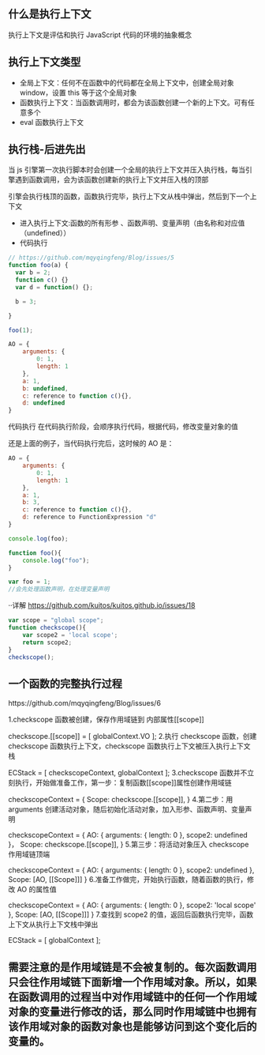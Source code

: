 ## 什么是执行上下文

执行上下文是评估和执行 JavaScript 代码的环境的抽象概念

## 执行上下文类型

- 全局上下文：任何不在函数中的代码都在全局上下文中，创建全局对象 window，设置 this 等于这个全局对象
- 函数执行上下文：当函数调用时，都会为该函数创建一个新的上下文。可有任意多个
- eval 函数执行上下文

## 执行栈-后进先出

当 js 引擎第一次执行脚本时会创建一个全局的执行上下文并压入执行栈，每当引擎遇到函数调用，会为该函数创建新的执行上下文并压入栈的顶部

引擎会执行栈顶的函数，函数执行完毕，执行上下文从栈中弹出，然后到下一个上下文


-  进入执行上下文:函数的所有形参 、函数声明、变量声明（由名称和对应值（undefined））
- 代码执行

```javascript
// https://github.com/mqyqingfeng/Blog/issues/5
function foo(a) {
  var b = 2;
  function c() {}
  var d = function() {};

  b = 3;

}

foo(1);

AO = {
    arguments: {
        0: 1,
        length: 1
    },
    a: 1,
    b: undefined,
    c: reference to function c(){},
    d: undefined
}

```
代码执行
在代码执行阶段，会顺序执行代码，根据代码，修改变量对象的值

还是上面的例子，当代码执行完后，这时候的 AO 是：
```javascript
AO = {
    arguments: {
        0: 1,
        length: 1
    },
    a: 1,
    b: 3,
    c: reference to function c(){},
    d: reference to FunctionExpression "d"
}
```
```javascript
console.log(foo);

function foo(){
    console.log("foo");
}

var foo = 1;
//会先处理函数声明，在处理变量声明
```
··详解
https://github.com/kuitos/kuitos.github.io/issues/18



```javascript
var scope = "global scope";
function checkscope(){
    var scope2 = 'local scope';
    return scope2;
}
checkscope();

```
## 一个函数的完整执行过程

<!-- 执行过程如下：此过程可对闭包作深度解释 -->   https://github.com/mqyqingfeng/Blog/issues/6

1.checkscope 函数被创建，保存作用域链到 内部属性[[scope]]

checkscope.[[scope]] = [
    globalContext.VO
];
2.执行 checkscope 函数，创建 checkscope 函数执行上下文，checkscope 函数执行上下文被压入执行上下文栈

ECStack = [
    checkscopeContext,
    globalContext
];
3.checkscope 函数并不立刻执行，开始做准备工作，第一步：复制函数[[scope]]属性创建作用域链 

checkscopeContext = {
    Scope: checkscope.[[scope]],
}
4.第二步：用 arguments 创建活动对象，随后初始化活动对象，加入形参、函数声明、变量声明

checkscopeContext = {
    AO: {
        arguments: {
            length: 0
        },
        scope2: undefined
    }，
    Scope: checkscope.[[scope]],
}
5.第三步：将活动对象压入 checkscope 作用域链顶端

checkscopeContext = {
    AO: {
        arguments: {
            length: 0
        },
        scope2: undefined
    },
    Scope: [AO, [[Scope]]]
}
6.准备工作做完，开始执行函数，随着函数的执行，修改 AO 的属性值

checkscopeContext = {
    AO: {
        arguments: {
            length: 0
        },
        scope2: 'local scope'
    },
    Scope: [AO, [[Scope]]]
}
7.查找到 scope2 的值，返回后函数执行完毕，函数上下文从执行上下文栈中弹出

ECStack = [
    globalContext
];



## 需要注意的是作用域链是不会被复制的。每次函数调用只会往作用域链下面新增一个作用域对象。所以，如果在函数调用的过程当中对作用域链中的任何一个作用域对象的变量进行修改的话，那么同时作用域链中也拥有该作用域对象的函数对象也是能够访问到这个变化后的变量的。
